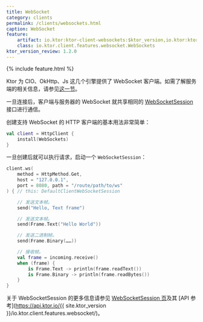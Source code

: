 ```yaml
---
title: WebSocket
category: clients
permalink: /clients/websockets.html
caption: WebSocket
feature:
    artifact: io.ktor:ktor-client-websockets:$ktor_version,io.ktor:ktor-client-cio:$ktor_version,io.ktor:ktor-client-js:$ktor_version,io.ktor:ktor-client-okhttp:$ktor_version
    class: io.ktor.client.features.websocket.WebSockets
ktor_version_review: 1.2.0
---
```


{% include feature.html %}

Ktor 为 CIO、OkHttp、Js 这几个引擎提供了 WebSocket 客户端。如需了解服务端的相关信息，请参见[这一节](/servers/features/websockets.html)。

一旦连接后，客户端与服务器的 WebSocket 就共享相同的 [WebSocketSession](/servers/features/websockets.html#WebSocketSession)
接口进行通信。

创建支持 WebSocket 的 HTTP 客户端的基本用法非常简单：

```kotlin
val client = HttpClient {
    install(WebSockets)
}
```

一旦创建后就可以执行请求，启动一个 `WebSocketSession`：

```kotlin
client.ws(
    method = HttpMethod.Get,
    host = "127.0.0.1",
    port = 8080, path = "/route/path/to/ws"
) { // this: DefaultClientWebSocketSession

    // 发送文本帧。
    send("Hello, Text frame")

    // 发送文本帧。
    send(Frame.Text("Hello World"))

    // 发送二进制帧。
    send(Frame.Binary(……))

    // 接收帧。
    val frame = incoming.receive()
    when (frame) {
        is Frame.Text -> println(frame.readText())
        is Frame.Binary -> println(frame.readBytes())
    }
}
```

关于 WebSocketSession 的更多信息请参见 [WebSocketSession 页](/servers/features/websockets.html#WebSocketSession)及其 [API 参考](https://api.ktor.io/{{ site.ktor_version }}/io.ktor.client.features.websocket/)。
